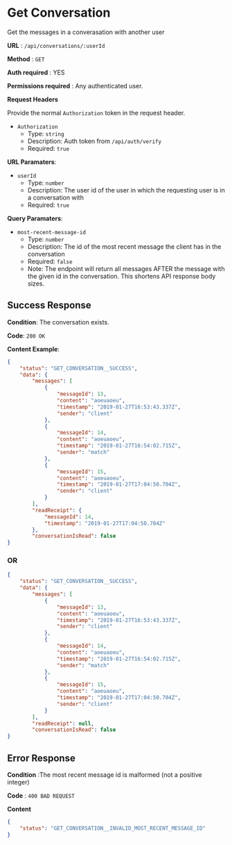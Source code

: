 # Get Conversation

Get the messages in a converasation with another user

**URL** : `/api/conversations/:userId`

**Method** : `GET`

**Auth required** : YES

**Permissions required** : Any authenticated user.

**Request Headers**

Provide the normal `Authorization` token in the request header.

* `Authorization`
  * Type: `string`
  * Description: Auth token from `/api/auth/verify`
  * Required: `true`

**URL Paramaters**:
* `userId`
  * Type: `number`
  * Description: The user id of the user in which the requesting user is in a conversation with
  * Required: `true`

**Query Paramaters**:
* `most-recent-message-id`
  * Type: `number`
  * Description: The id of the most recent message the client has in the conversation
  * Required: `false`
  * Note: The endpoint will return all messages AFTER the message with the given id in the conversation. This shortens API response body sizes.

## Success Response

**Condition**: The conversation exists.

**Code**: `200 OK`

**Content Example**:

```json
{
    "status": "GET_CONVERSATION__SUCCESS",
    "data": {
        "messages": [
            {
                "messageId": 13,
                "content": "aoeuaoeu",
                "timestamp": "2019-01-27T16:53:43.337Z",
                "sender": "client"
            },
            {
                "messageId": 14,
                "content": "aoeuaoeu",
                "timestamp": "2019-01-27T16:54:02.715Z",
                "sender": "match"
            },
            {
                "messageId": 15,
                "content": "aoeuaoeu",
                "timestamp": "2019-01-27T17:04:50.704Z",
                "sender": "client"
            }
        ],
        "readReceipt": {
            "messageId": 14,
            "timestamp": "2019-01-27T17:04:50.704Z"
        },
        "conversationIsRead": false
}
```

### OR

```json
{
    "status": "GET_CONVERSATION__SUCCESS",
    "data": {
        "messages": [
            {
                "messageId": 13,
                "content": "aoeuaoeu",
                "timestamp": "2019-01-27T16:53:43.337Z",
                "sender": "client"
            },
            {
                "messageId": 14,
                "content": "aoeuaoeu",
                "timestamp": "2019-01-27T16:54:02.715Z",
                "sender": "match"
            },
            {
                "messageId": 15,
                "content": "aoeuaoeu",
                "timestamp": "2019-01-27T17:04:50.704Z",
                "sender": "client"
            }
        ],
        "readReceipt": null,
        "conversationIsRead": false
}
```

## Error Response

**Condition** :The most recent message id is malformed (not a positive integer)

**Code** : `400 BAD REQUEST`

**Content**

```json
{
    "status": "GET_CONVERSATION__INVALID_MOST_RECENT_MESSAGE_ID"
}
```
